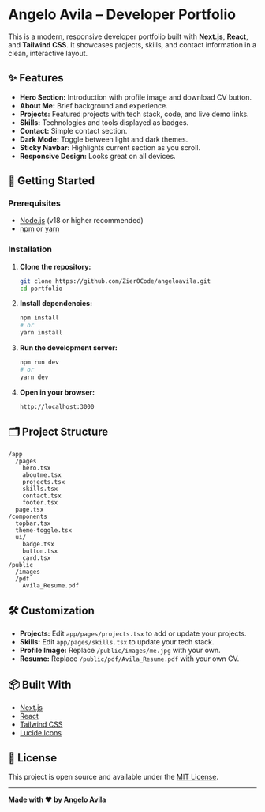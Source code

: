 # Angelo Avila – Developer Portfolio

This is a modern, responsive developer portfolio built with **Next.js**, **React**, and **Tailwind CSS**. It showcases projects, skills, and contact information in a clean, interactive layout.

## ✨ Features

- **Hero Section:** Introduction with profile image and download CV button.
- **About Me:** Brief background and experience.
- **Projects:** Featured projects with tech stack, code, and live demo links.
- **Skills:** Technologies and tools displayed as badges.
- **Contact:** Simple contact section.
- **Dark Mode:** Toggle between light and dark themes.
- **Sticky Navbar:** Highlights current section as you scroll.
- **Responsive Design:** Looks great on all devices.

## 🚀 Getting Started

### Prerequisites

- [Node.js](https://nodejs.org/) (v18 or higher recommended)
- [npm](https://www.npmjs.com/) or [yarn](https://yarnpkg.com/)

### Installation

1. **Clone the repository:**

   ```bash
   git clone https://github.com/Zier0Code/angeloavila.git
   cd portfolio
   ```

2. **Install dependencies:**

   ```bash
   npm install
   # or
   yarn install
   ```

3. **Run the development server:**

   ```bash
   npm run dev
   # or
   yarn dev
   ```

4. **Open in your browser:**
   ```
   http://localhost:3000
   ```

## 🗂️ Project Structure

```
/app
  /pages
    hero.tsx
    aboutme.tsx
    projects.tsx
    skills.tsx
    contact.tsx
    footer.tsx
  page.tsx
/components
  topbar.tsx
  theme-toggle.tsx
  ui/
    badge.tsx
    button.tsx
    card.tsx
/public
  /images
  /pdf
    Avila_Resume.pdf
```

## 🛠️ Customization

- **Projects:** Edit `app/pages/projects.tsx` to add or update your projects.
- **Skills:** Edit `app/pages/skills.tsx` to update your tech stack.
- **Profile Image:** Replace `/public/images/me.jpg` with your own.
- **Resume:** Replace `/public/pdf/Avila_Resume.pdf` with your own CV.

## 📦 Built With

- [Next.js](https://nextjs.org/)
- [React](https://react.dev/)
- [Tailwind CSS](https://tailwindcss.com/)
- [Lucide Icons](https://lucide.dev/)

## 📄 License

This project is open source and available under the [MIT License](LICENSE).

---

**Made with ❤️ by Angelo Avila**
